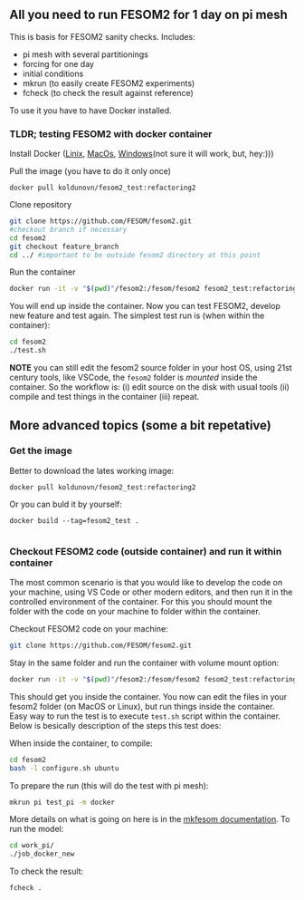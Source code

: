 ## All you need to run FESOM2 for 1 day on pi mesh

This is basis for FESOM2 sanity checks. Includes:

- pi mesh with several partitionings
- forcing for one day
- initial conditions
- mkrun (to easily create FESOM2 experiments)
- fcheck (to check the result against reference)

To use it you have to have Docker installed. 

### TLDR; testing FESOM2 with docker container
Install Docker ([Linix](https://docs.docker.com/engine/install/ubuntu/), [MacOs](https://docs.docker.com/desktop/mac/install/), [Windows](https://docs.docker.com/desktop/windows/install/)(not sure it will work, but, hey:)))

Pull the image (you have to do it only once)
```
docker pull koldunovn/fesom2_test:refactoring2
```

Clone repository
```bash
git clone https://github.com/FESOM/fesom2.git
#checkout branch if necessary
cd fesom2
git checkout feature_branch
cd ../ #important to be outside fesom2 directory at this point
```

Run the container
```bash
docker run -it -v "$(pwd)"/fesom2:/fesom/fesom2 fesom2_test:refactoring2 /bin/bash
```
You will end up inside the container. Now you can test FESOM2, develop new feature and test again. The simplest test run is (when within the container):

```bash
cd fesom2
./test.sh
```

**NOTE** you can still edit the fesom2 source folder in your host OS, using 21st century tools, like VSCode, the `fesom2` folder is *mounted* inside the container. So the workflow is: (i) edit source on the disk with usual tools (ii) compile and test things in the container (iii) repeat.


## More advanced topics (some a bit repetative)
### Get the image
Better to download the lates working image:

```
docker pull koldunovn/fesom2_test:refactoring2
```

Or you can buld it by yourself:

```
docker build --tag=fesom2_test .
    
```

### Checkout FESOM2 code (outside container) and run it within container

The most common scenario is that you would like to develop the code on your machine, using VS Code or other modern editors, and then run it in the controlled environment of the container. For this you should mount the folder with the code on your machine to folder within the container.

Checkout FESOM2 code on your machine:

```bash
git clone https://github.com/FESOM/fesom2.git
```

Stay in the same folder and run the container with volume mount option:

```bash
docker run -it -v "$(pwd)"/fesom2:/fesom/fesom2 fesom2_test:refactoring2 /bin/bash
```

This should get you inside the container. You now can edit the files in your fesom2 folder (on MacOS or Linux), but run things inside the container. Easy way to run the test is to execute `test.sh` script within the container. Below is besically description of the steps this test does:

When inside the container, to compile:

```bash
cd fesom2
bash -l configure.sh ubuntu
```

To prepare the run (this will do the test with pi mesh):

```bash
mkrun pi test_pi -m docker
```
More details on what is going on here is in the [mkfesom documentation](https://github.com/FESOM/mkfesom).
To run the model:

```bash
cd work_pi/
./job_docker_new
```
To check the result:

```bash
fcheck .
```

